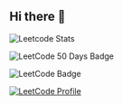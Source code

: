 ## Hi there 👋

<!--
**Nancysoni1234/Nancysoni1234** is a ✨ _special_ ✨ repository because its `README.md` (this file) appears on your GitHub profile.

Here are some ideas to get you started:

- 🔭 I’m currently working on ...
- 🌱 I’m currently learning ...
- 👯 I’m looking to collaborate on ...
- 🤔 I’m looking for help with ...
- 💬 Ask me about ...
- 📫 How to reach me: ...
- 😄 Pronouns: ...
- ⚡ Fun fact: ...
-->
![Leetcode Stats](https://leetcard.jacoblin.cool/Nancy_soni77?ext=heatmap)

![LeetCode 50 Days Badge](https://github.com/NancySoni/Nancysoni1234/blob/main/50daysbadge.png)


![LeetCode Badge](https://img.shields.io/badge/LeetCode-Nancy__soni77-orange?style=for-the-badge&logo=leetcode)


[![LeetCode Profile](https://img.shields.io/badge/LeetCode-Profile-blue?logo=leetcode)](https://leetcode.com/Nancy_soni77)

